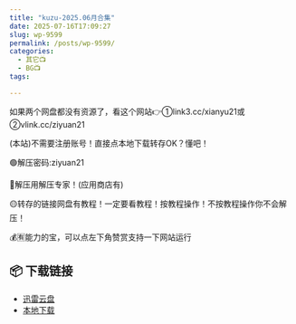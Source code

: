 ```yaml
---
title: "kuzu-2025.06月合集"
date: 2025-07-16T17:09:27
slug: wp-9599
permalink: /posts/wp-9599/
categories:
  - 其它📺
  - BG📺
tags:

---
```


如果两个网盘都没有资源了，看这个网站👉①link3.cc/xianyu21或②vlink.cc/ziyuan21

(本站)不需要注册账号！直接点本地下载转存OK？懂吧！

🟢解压密码:ziyuan21

🔵解压用解压专家！(应用商店有)

🟡转存的链接网盘有教程！一定要看教程！按教程操作！不按教程操作你不会解压！

💰🈶能力的宝，可以点左下角赞赏支持一下网站运行

## 📦 下载链接
- [迅雷云盘](https://blziyuan21.com/pay-download/9599?key=93ee73ddf1&down_id=0)
- [本地下载](https://blziyuan21.com/pay-download/9599?key=93ee73ddf1&down_id=1)

